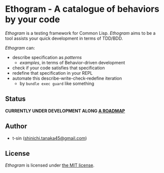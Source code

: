 # Ethogram - A catalogue of behaviors by your code

*Ethogram* is a testing framework for Common Lisp. *Ethogram* aims to be a tool assists your quick development in terms of TDD/BDD.

*Ethogram* can:

- describe specification as *patterns*
    - *examples*, in terms of Behavior-driven development
- check if your code satisfies that specification
- redefine that specification in your REPL
- automate this describe-write-check-redefine iteration
    - by `bundle exec guard` like something

## Status

**CURRENTLY UNDER DEVELOPMENT ALONG [A ROADMAP](roadmap.md)**

## Author

- t-sin (<shinichi.tanaka45@gmail.com>)

## License

*Ethogram* is licensed under [the MIT license](LICENSE).
